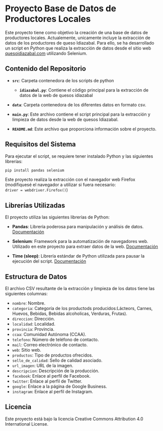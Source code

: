 
# Proyecto Base de Datos de Productores Locales

Este proyecto tiene como objetivo la creación de una base de datos de productores locales. Actualemente, unicamente incluye la extracción de datos de los productores de queso Idiazabal. Para ello, se ha desarrollado un script en Python que realiza la extracción de datos desde el sitio web [quesoidiazabal.com](https://www.quesoidiazabal.eus/productores) utilizando Selenium.

## Contenido del Repositorio

- **`src`**: Carpeta contenedora de los scripts de python
    - **`idiazabal.py`**: Contiene el código principal para la extracción de datos de la web de quesos idiazabal

- **`data`**: Carpeta contenedora de los diferentes datos en formato csv.

- **`main.py`**: Este archivo contiene el script principal para la extracción y limpieza de datos desde la web de quesos Idiazabal.
- **`README.md`**: Este archivo que proporciona información sobre el proyecto.

## Requisitos del Sistema

Para ejecutar el script, se requiere tener instalado Python y las siguientes librerías:

```bash
pip install pandas selenium
```

Este proyecto realiza la extracción con el navegador web Firefox (modifiquesé el navegador a utilizar si fuera necesario:  
`driver = webdriver.Firefox()`)

## Librerías Utilizadas

El proyecto utiliza las siguientes librerías de Python:

- **Pandas**: Librería poderosa para manipulación y análisis de datos. [Documentación](https://pandas.pydata.org/pandas-docs/stable/)

- **Selenium**: Framework para la automatización de navegadores web. Utilizado en este proyecto para extraer datos de la web. [Documentación](https://www.selenium.dev/documentation/en/)

- **Time (sleep)**: Librería estándar de Python utilizada para pausar la ejecución del script. [Documentación](https://docs.python.org/3/library/time.html)

## Estructura de Datos

El archivo CSV resultante de la extracción y limpieza de los datos tiene las siguientes columnas:

- `nombre`: Nombre.
- `categoria`: Categoría de los productods producidos:Lácteors, Carnes, Huevos, Bebidas, Bebidas alcoholicas, Verduras, Frutas).
- `direccion`: Dirección.
- `localidad`: Localidad.
- `provincia`: Provincia.
- `ccaa`: Comunidad Autónoma (CCAA).
- `telefono`: Número de teléfono de contacto.
- `mail`: Correo electrónico de contacto.
- `web`: Sitio web.
- `productos`: Tipo de productos ofrecidos.
- `sello_de_calidad`: Sello de calidad asociado.
- `url_imagen`: URL de la imagen.
- `descripcion`: Descripción de la producción.
- `facebook`: Enlace al perfil de Facebook.
- `twitter`: Enlace al perfil de Twitter.
- `google`: Enlace a la página de Google Business.
- `instagram`: Enlace al perfil de Instagram.

## Licencia

Este proyecto está bajo la licencia Creative Commons Attribution 4.0 International License.

[cc-by-image]: https://i.creativecommons.org/l/by/4.0/88x31.png

